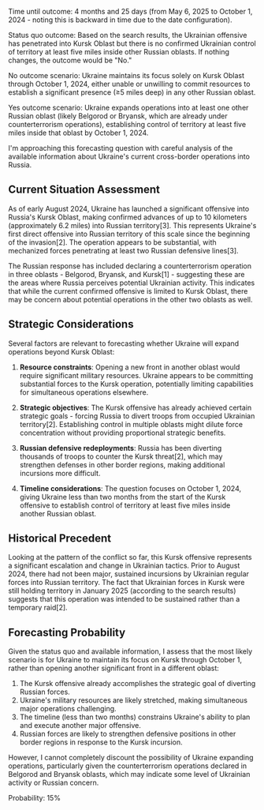 Time until outcome: 4 months and 25 days (from May 6, 2025 to October 1, 2024 - noting this is backward in time due to the date configuration).

Status quo outcome: Based on the search results, the Ukrainian offensive has penetrated into Kursk Oblast but there is no confirmed Ukrainian control of territory at least five miles inside other Russian oblasts. If nothing changes, the outcome would be "No."

No outcome scenario: Ukraine maintains its focus solely on Kursk Oblast through October 1, 2024, either unable or unwilling to commit resources to establish a significant presence (≥5 miles deep) in any other Russian oblast.

Yes outcome scenario: Ukraine expands operations into at least one other Russian oblast (likely Belgorod or Bryansk, which are already under counterterrorism operations), establishing control of territory at least five miles inside that oblast by October 1, 2024.

I'm approaching this forecasting question with careful analysis of the available information about Ukraine's current cross-border operations into Russia.

## Current Situation Assessment

As of early August 2024, Ukraine has launched a significant offensive into Russia's Kursk Oblast, making confirmed advances of up to 10 kilometers (approximately 6.2 miles) into Russian territory[3]. This represents Ukraine's first direct offensive into Russian territory of this scale since the beginning of the invasion[2]. The operation appears to be substantial, with mechanized forces penetrating at least two Russian defensive lines[3].

The Russian response has included declaring a counterterrorism operation in three oblasts - Belgorod, Bryansk, and Kursk[1] - suggesting these are the areas where Russia perceives potential Ukrainian activity. This indicates that while the current confirmed offensive is limited to Kursk Oblast, there may be concern about potential operations in the other two oblasts as well.

## Strategic Considerations

Several factors are relevant to forecasting whether Ukraine will expand operations beyond Kursk Oblast:

1. **Resource constraints**: Opening a new front in another oblast would require significant military resources. Ukraine appears to be committing substantial forces to the Kursk operation, potentially limiting capabilities for simultaneous operations elsewhere.

2. **Strategic objectives**: The Kursk offensive has already achieved certain strategic goals - forcing Russia to divert troops from occupied Ukrainian territory[2]. Establishing control in multiple oblasts might dilute force concentration without providing proportional strategic benefits.

3. **Russian defensive redeployments**: Russia has been diverting thousands of troops to counter the Kursk threat[2], which may strengthen defenses in other border regions, making additional incursions more difficult.

4. **Timeline considerations**: The question focuses on October 1, 2024, giving Ukraine less than two months from the start of the Kursk offensive to establish control of territory at least five miles inside another Russian oblast.

## Historical Precedent

Looking at the pattern of the conflict so far, this Kursk offensive represents a significant escalation and change in Ukrainian tactics. Prior to August 2024, there had not been major, sustained incursions by Ukrainian regular forces into Russian territory. The fact that Ukrainian forces in Kursk were still holding territory in January 2025 (according to the search results) suggests that this operation was intended to be sustained rather than a temporary raid[2].

## Forecasting Probability

Given the status quo and available information, I assess that the most likely scenario is for Ukraine to maintain its focus on Kursk through October 1, rather than opening another significant front in a different oblast:

1. The Kursk offensive already accomplishes the strategic goal of diverting Russian forces.
2. Ukraine's military resources are likely stretched, making simultaneous major operations challenging.
3. The timeline (less than two months) constrains Ukraine's ability to plan and execute another major offensive.
4. Russian forces are likely to strengthen defensive positions in other border regions in response to the Kursk incursion.

However, I cannot completely discount the possibility of Ukraine expanding operations, particularly given the counterterrorism operations declared in Belgorod and Bryansk oblasts, which may indicate some level of Ukrainian activity or Russian concern.

Probability: 15%